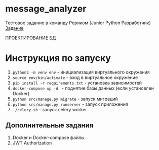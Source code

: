 # message_analyzer
Тестовое задание в команду Рериком (Junior Python Разработчик)
[Задание](http://file.karelia.ru/8f8d7q/)

 [ПРОЕКТИРОВАНИЕ БД](https://drive.google.com/file/d/1MBpDzxMBGHr5QQwQ3mZeQAZXjIrCvgBm/view?usp=sharing)
 
# Инструкция по запуску
1. `python3 -m venv env` - инициализация виртуального окружения
2. `source env/bin/activate` - вход в виртуальное окружение
3. `pip install -r requirements.txt` - установка зависимостей
4. `docker-compose up -d ` - поднятие базы данных (если установлен Docker)
5. `python src/manage.py migrate` - запуск миграций
6. `python src/manage.py runserver` - запуск приложения
7. `./celery.sh` - запуск celery worker

## Дополнительные задания
1. Docker и Docker-compose файлы
2. JWT Authorization

